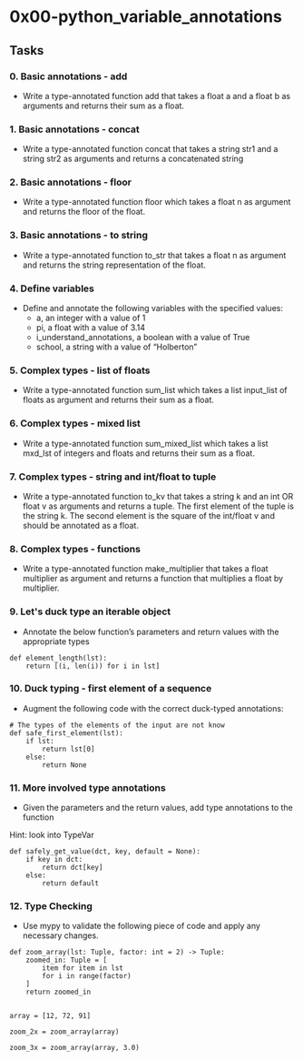 # 0x00-python_variable_annotations

## Tasks
### 0. Basic annotations - add
- Write a type-annotated function add that takes a float a and a float b as arguments and returns their sum as a float.

### 1. Basic annotations - concat
- Write a type-annotated function concat that takes a string str1 and a string str2 as arguments and returns a concatenated string

### 2. Basic annotations - floor
- Write a type-annotated function floor which takes a float n as argument and returns the floor of the float.

### 3. Basic annotations - to string
- Write a type-annotated function to_str that takes a float n as argument and returns the string representation of the float.

### 4. Define variables
- Define and annotate the following variables with the specified values:
	* a, an integer with a value of 1
	* pi, a float with a value of 3.14
	* i_understand_annotations, a boolean with a value of True
	* school, a string with a value of “Holberton”

### 5. Complex types - list of floats
- Write a type-annotated function sum_list which takes a list input_list of floats as argument and returns their sum as a float.

### 6. Complex types - mixed list
- Write a type-annotated function sum_mixed_list which takes a list mxd_lst of integers and floats and returns their sum as a float.

### 7. Complex types - string and int/float to tuple
- Write a type-annotated function to_kv that takes a string k and an int OR float v as arguments and returns a tuple. The first element of the tuple is the string k. The second element is the square of the int/float v and should be annotated as a float.

### 8. Complex types - functions
- Write a type-annotated function make_multiplier that takes a float multiplier as argument and returns a function that multiplies a float by multiplier.

### 9. Let's duck type an iterable object
- Annotate the below function’s parameters and return values with the appropriate types
```
def element_length(lst):
    return [(i, len(i)) for i in lst]
```

### 10. Duck typing - first element of a sequence
- Augment the following code with the correct duck-typed annotations:
```
# The types of the elements of the input are not know
def safe_first_element(lst):
    if lst:
        return lst[0]
    else:
        return None
```

### 11. More involved type annotations
- Given the parameters and the return values, add type annotations to the function

Hint: look into TypeVar
```
def safely_get_value(dct, key, default = None):
    if key in dct:
        return dct[key]
    else:
        return default
```

### 12. Type Checking
- Use mypy to validate the following piece of code and apply any necessary changes.
```
def zoom_array(lst: Tuple, factor: int = 2) -> Tuple:
    zoomed_in: Tuple = [
        item for item in lst
        for i in range(factor)
    ]
    return zoomed_in


array = [12, 72, 91]

zoom_2x = zoom_array(array)

zoom_3x = zoom_array(array, 3.0)
```
